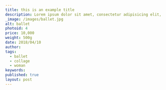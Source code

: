 ```yaml
---
title: this is an example title
description: Lorem ipsum dolor sit amet, consectetur adipisicing elit, sed do eiusmod tempor incididunt ut labore et dolore magna aliqua. Ut enim ad minim veniam, quis nostrud exercitation ullamco laboris nisi ut aliquip ex ea commodo consequat.
_image: /images/ballet.jpg
alt: ballet
photoid: 4
price: 10,000
weight: 500g
date: 2018/04/10
author:
tags:
  - ballet
  - collage
  - woman
keywords:
published: true
layout: post
---
```

